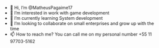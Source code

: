 - 👋 Hi, I’m @MatheusPagaime17
- 👀 I’m interested in work with game development
- 🌱 I’m currently learning System development
- 💞️ I’m looking to collaborate on small enterprises and grow up with the time
- 📫 How to reach me? You can call me on my personal number +55 11 97703-5162

<!---
MatheusPagaime17/MatheusPagaime17 is a ✨ special ✨ repository because its `README.md` (this file) appears on your GitHub profile.
You can click the Preview link to take a look at your changes.
--->
